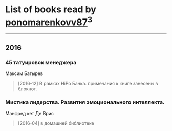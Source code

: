 # List of books read by [ponomarenkovv87](http://openid.yandex.ru/ponomarenkovv87/)<sup>3</sup>
---

## 2016

### 45 татуировок менеджера
Максим Батырев
> [2016-12] В рамках HiPo Банка. примечания к книге занесены в блокнот.


### Мистика лидерства. Развития эмоционального интеллекта.
Манфред кет Де Врис
> [2016-04] в домашней библиотеке





